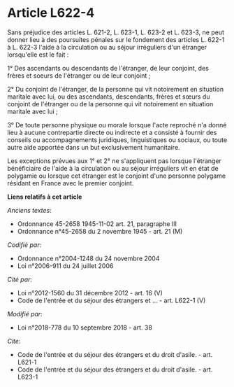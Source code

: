 # Article L622-4

Sans préjudice des articles L. 621-2, L. 623-1, L. 623-2 et L. 623-3, ne peut donner lieu à des poursuites pénales sur le
fondement des articles L. 622-1 à L. 622-3 l'aide à la circulation ou au séjour irréguliers d'un étranger lorsqu'elle est le
fait :

1° Des ascendants ou descendants de l'étranger, de leur conjoint, des frères et soeurs de l'étranger ou de leur conjoint ;

2° Du conjoint de l'étranger, de la personne qui vit notoirement en situation maritale avec lui, ou des ascendants,
descendants, frères et sœurs du conjoint de l'étranger ou de la personne qui vit notoirement en situation maritale avec lui ;

3° De toute personne physique ou morale lorsque l'acte reproché n'a donné lieu à aucune contrepartie directe ou indirecte et
a consisté à fournir des conseils ou accompagnements juridiques, linguistiques ou sociaux, ou toute autre aide apportée dans
un but exclusivement humanitaire.

Les exceptions prévues aux 1° et 2° ne s'appliquent pas lorsque l'étranger bénéficiaire de l'aide à la circulation ou au
séjour irréguliers vit en état de polygamie ou lorsque cet étranger est le conjoint d'une personne polygame résidant en
France avec le premier conjoint.

**Liens relatifs à cet article**

_Anciens textes_:

  - Ordonnance 45-2658 1945-11-02 art. 21, paragraphe III
  - Ordonnance n°45-2658 du 2 novembre 1945 - art. 21 (M)

_Codifié par_:

  - Ordonnance n°2004-1248 du 24 novembre 2004
  - Loi n°2006-911 du 24 juillet 2006

_Cité par_:

  - Loi n°2012-1560 du 31 décembre 2012 - art. 16 (V)
  - Code de l'entrée et du séjour des étrangers et ... - art. L622-1 (V)

_Modifié par_:

  - Loi n°2018-778 du 10 septembre 2018 - art. 38

_Cite_:

  - Code de l'entrée et du séjour des étrangers et du droit d'asile. - art. L621-1
  - Code de l'entrée et du séjour des étrangers et du droit d'asile. - art. L623-1
